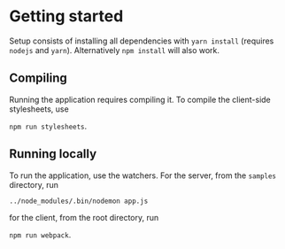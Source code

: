 # Getting started
Setup consists of installing all dependencies with `yarn install` (requires `nodejs` and `yarn`). Alternatively `npm install` will also work.

## Compiling
Running the application requires compiling it. To compile the client-side stylesheets, use

```npm run stylesheets```.

## Running locally

To run the application, use the watchers. For the server, from the `samples` directory, run

```../node_modules/.bin/nodemon app.js```

for the client, from the root directory, run

```npm run webpack```.
